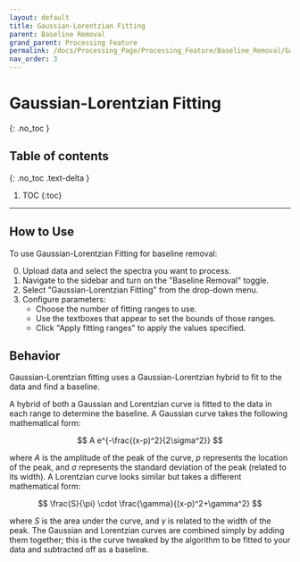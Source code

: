 ```yaml
---
layout: default
title: Gaussian-Lorentzian Fitting
parent: Baseline Removal
grand_parent: Processing Feature
permalink: /docs/Processing_Page/Processing_Feature/Baseline_Removal/Gaussian-Lorentzian_Fitting/
nav_order: 3
---
```


# Gaussian-Lorentzian Fitting
{: .no_toc }

## Table of contents
{: .no_toc .text-delta }

1. TOC
{:toc}

---

## How to Use

To use Gaussian-Lorentzian Fitting for baseline removal:

0. Upload data and select the spectra you want to process.
1. Navigate to the sidebar and turn on the "Baseline Removal" toggle.
2. Select "Gaussian-Lorentzian Fitting" from the drop-down menu.
3. Configure parameters:
    - Choose the number of fitting ranges to use.
    - Use the textboxes that appear to set the bounds of those ranges.
    - Click "Apply fitting ranges" to apply the values specified.

## Behavior

Gaussian-Lorentzian fitting uses a Gaussian-Lorentzian hybrid to fit to the data and find a baseline.

A hybrid of both a Gaussian and Lorentzian curve is fitted to the data in each range to determine the baseline. A Gaussian curve takes the following mathematical form:

$$
A e^{-\frac{(x-p)^2}{2\sigma^2}}
$$

where $A$ is the amplitude of the peak of the curve, $p$ represents the location of the peak, and $\sigma$ represents the standard deviation of the peak (related to its width). A Lorentzian curve looks similar but takes a different mathematical form:

$$
\frac{S}{\pi} \cdot \frac{\gamma}{(x-p)^2+\gamma^2}
$$

where $S$ is the area under the curve, and $\gamma$ is related to the width of the peak. The Gaussian and Lorentzian curves are combined simply by adding them together; this is the curve tweaked by the algorithm to be fitted to your data and subtracted off as a baseline.
